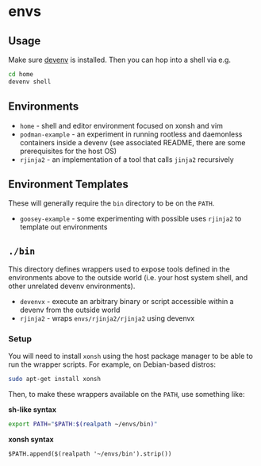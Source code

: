 
# envs

## Usage

Make sure [devenv](https://devenv.sh/getting-started/) is installed. Then you can hop into a shell via e.g.

```bash
cd home
devenv shell
```

## Environments

 - `home` - shell and editor environment focused on xonsh and vim
 - `podman-example` - an experiment in running rootless and daemonless containers inside a devenv (see associated README, there are some prerequisites for the host OS)
 - `rjinja2` - an implementation of a tool that calls `jinja2` recursively

## Environment Templates

These will generally require the `bin` directory to be on the `PATH`.

 - `goosey-example` - some experimenting with possible uses `rjinja2` to template out environments

## `./bin`

This directory defines wrappers used to expose tools defined in the environments above to the outside world (i.e. your host system shell, and other unrelated devenv environments).

 - `devenvx` - execute an arbitrary binary or script accessible within a devenv from the outside world
 - `rjinja2` - wraps `envs/rjinja2/rjinja2` using devenvx

### Setup

You will need to install `xonsh` using the host package manager to be able to run the wrapper scripts. For example, on Debian-based distros:

```sh
sudo apt-get install xonsh
```

Then, to make these wrappers available on the `PATH`, use something like:

**sh-like syntax**

```sh
export PATH="$PATH:$(realpath ~/envs/bin)"
```

**xonsh syntax**

```xonsh
$PATH.append($(realpath '~/envs/bin').strip())
```

